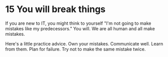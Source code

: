 # 15 You will break things

If you are new to IT, you might think to yourself "I'm not going to make mistakes like my predecessors." You will. We are all human and all make mistakes.

Here's a little practice advice. Own your mistakes. Communicate well. Learn from them. Plan for failure. Try not to make the same mistake twice.
